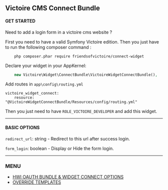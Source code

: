 ## Victoire CMS Connect Bundle

#### GET STARTED

Need to add a login form in a victoire cms website ?

First you need to have a valid Symfony Victoire edition.
Then you just have to run the following composer command :

```
    php composer.phar require friendsofvictoire/connect-widget
```

Declare your widget in your AppKernel:

```php
    new Victoire\Widget\ConnectBundle\VictoireWidgetConnectBundle(),
```

Add routes in `app\config\routing.yml`
```
victoire_widget_connect:
    resource: "@VictoireWidgetConnectBundle/Resources/config/routing.yml"
```

Then you just need to have `ROLE_VICTOIRE_DEVELOPER` and add this widget.

---

#### BASIC OPTIONS

`redirect_url`: string - Redirect to this url after success login.

`form_login`: boolean - Display or Hide the form login.


---

### MENU

- [HWI OAUTH BUNDLE & WIDGET CONNECT OPTIONS][link-menu-hwi-options]
- [OVERRIDE TEMPLATES][link-menu-override-templates]

[link-menu-hwi-options]: Resources/doc/hwi_and_widget_connect.md
[link-menu-override-templates]: Resources/doc/override_templates.md
